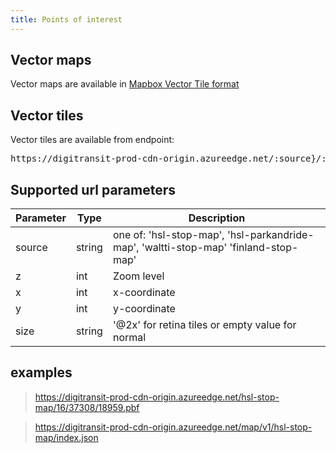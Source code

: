```yaml
---
title: Points of interest
---
```


## Vector maps 

Vector maps are available in [Mapbox Vector Tile format](https://github.com/mapbox/vector-tile-spec)

## Vector tiles

Vector tiles are available from endpoint:
<pre>https://digitransit-prod-cdn-origin.azureedge.net/:source}/:z/:x/:y.pbf</pre>

## Supported url parameters

| Parameter     | Type           | Description                                              |
|---------------|----------------|----------------------------------------------------------|
| source        | string         | one of: 'hsl-stop-map', 'hsl-parkandride-map', 'waltti-stop-map' 'finland-stop-map'
| z             | int            | Zoom level
| x             | int            | x-coordinate
| y             | int            | y-coordinate
| size          | string         | '@2x' for retina tiles or empty value for normal

## examples

> https://digitransit-prod-cdn-origin.azureedge.net/hsl-stop-map/16/37308/18959.pbf

> https://digitransit-prod-cdn-origin.azureedge.net/map/v1/hsl-stop-map/index.json
